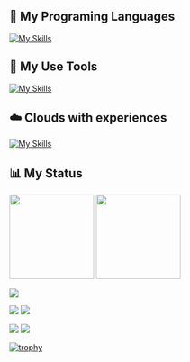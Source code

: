 ## 🌱 My Programing Languages 

[![My Skills](https://skillicons.dev/icons?i=html,css,js,ts,react,nextjs,dart,flutter,py,ruby,java,c,cpp)](https://skillicons.dev)

## 🔧 My Use Tools

[![My Skills](https://skillicons.dev/icons?i=yarn,npm,vite,git,github,linux,ubuntu,androidstudio,notion)](https://skillicons.dev)

## ☁️ Clouds with experiences

[![My Skills](https://skillicons.dev/icons?i=azure,aws)](https://skillicons.dev)

## 📊 My Status

<p align="left"> 
  <img height="150px" src="https://github-readme-stats.vercel.app/api/top-langs/?username=Ryosan846538&layout=compact&show_icons=true&theme=github_dark" />
  <img height="150px" src="https://github-readme-stats.vercel.app/api?username=Ryosan846538&theme=github_dark&show_icons=ture" />
</p>
  
![](http://github-profile-summary-cards.vercel.app/api/cards/profile-details?username=Ryosan846538&theme=github_dark)

![](http://github-profile-summary-cards.vercel.app/api/cards/repos-per-language?username=Ryosan846538&theme=github_dark) ![](http://github-profile-summary-cards.vercel.app/api/cards/most-commit-language?username=Ryosan846538&theme=github_dark)

![](http://github-profile-summary-cards.vercel.app/api/cards/stats?username=Ryosan846538&theme=github_dark) ![](http://github-profile-summary-cards.vercel.app/api/cards/productive-time?username=Ryosan846538&theme=github_dark&utcOffset=9)

[![trophy](https://github-profile-trophy.vercel.app/?username=Ryosan846538)](https://github.com/ryo-ma/github-profile-trophy)
